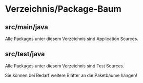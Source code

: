 # Verzeichnis/Package-Baum

## src/main/java
Alle Packages unter diesem Verzeichnis sind Application Sources.

## src/test/java
Alle Packages unter diesem Verzeichnis sind Test Sources.


Sie können bei Bedarf weitere Blätter an die Paketbäume hängen!